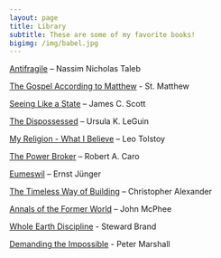 ```yaml
---
layout: page
title: Library
subtitle: These are some of my favorite books!
bigimg: /img/babel.jpg
---
```


[Antifragile](https://bookshop.org/books/antifragile-things-that-gain-from-disorder-9780812979688/9780812979688) – Nassim Nicholas Taleb

[The Gospel According to Matthew](https://bookshop.org/books/catholic-bible-oe-douay-rheims/9781935302025) - St. Matthew

[Seeing Like a State](https://bookshop.org/books/seeing-like-a-state-how-certain-schemes-to-improve-the-human-condition-have-failed/9780300246759) – James C. Scott

[The Dispossessed](https://bookshop.org/books/the-dispossessed-9780060512750/9780061054884) – Ursula K. LeGuin

[My Religion - What I Believe](https://bookshop.org/books/my-religion-what-i-believe-9781907355233/9781907355233) – Leo Tolstoy

[The Power Broker](https://bookshop.org/books/the-power-broker-robert-moses-and-the-fall-of-new-york/9780394720241) – Robert A. Caro

[Eumeswil](https://www.amazon.com/Eumeswil-Ernst-J%C3%BCnger/dp/0914386522) – Ernst Jünger

[The Timeless Way of Building](https://bookshop.org/books/the-timeless-way-of-building/9780195024029) – Christopher Alexander

[Annals of the Former World](https://bookshop.org/books/annals-of-the-former-world/9780374518738) – John McPhee

[Whole Earth Discipline](https://bookshop.org/books/whole-earth-discipline-why-dense-cities-nuclear-power-transgenic-crops-restored-wildlands-and-geoengineering-are-necessary/9780143118282) - Steward Brand

[Demanding the Impossible](https://bookshop.org/books/demanding-the-impossible-a-history-of-anarchism/9781604860641) - Peter Marshall
